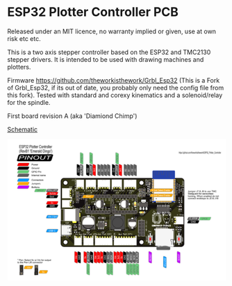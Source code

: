 # ESP32 Plotter Controller PCB
 
Released under an MIT licence, no warranty implied or given, use at own risk etc etc.

This is a two axis stepper controller based on the ESP32 and TMC2130 stepper drivers. It is intended to be used with drawing machines and plotters.

Firmware https://github.com/theworkisthework/Grbl_Esp32 (This is a Fork of Grbl_Esp32, if its out of date, you probably only need the config file from this fork). Tested with standard and corexy kinematics and a solenoid/relay for the spindle.

First board revision A (aka 'Diamiond Chimp')

[Schematic]( https://github.com/theworkisthework/ESP32_Plotter_Controller/blob/main/ESP32_Plotter_Controller_Schematic_RevA.pdf )

![Pinmap]( https://github.com/theworkisthework/ESP32_Plotter_Controller/blob/embedded-esp32/Plotter_pinmap.png )
